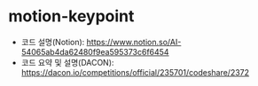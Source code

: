 # motion-keypoint

* 코드 설명(Notion): https://www.notion.so/AI-54065ab4da62480f9ea595373c6f6454
* 코드 요약 및 설명(DACON): https://dacon.io/competitions/official/235701/codeshare/2372
